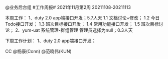 @业务后台组 #工作周报#
2021年11月第2周 20211108-20211113

本周工作：
1、duty 2.0 app端接口开发；5.7人天
1.1 文档讨论+修改；
1.2 今日Todo接口开发；
1.3 班次目标接口开发；
1.4 常用功能接口开发；
1.5 班次目标讨论；
2、yum-uat 系统管理-群组管理 管理员选择为null；0.3人天

下周工作计划：
1、duty 2.0 app端接口开发；

CC @杨康(Conn) @范晓伟(KUN)